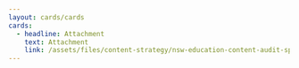 ```yaml
---
layout: cards/cards
cards:
  - headline: Attachment
    text: Attachment
    link: /assets/files/content-strategy/nsw-education-content-audit-spreadsheet.xlsx
---
```

